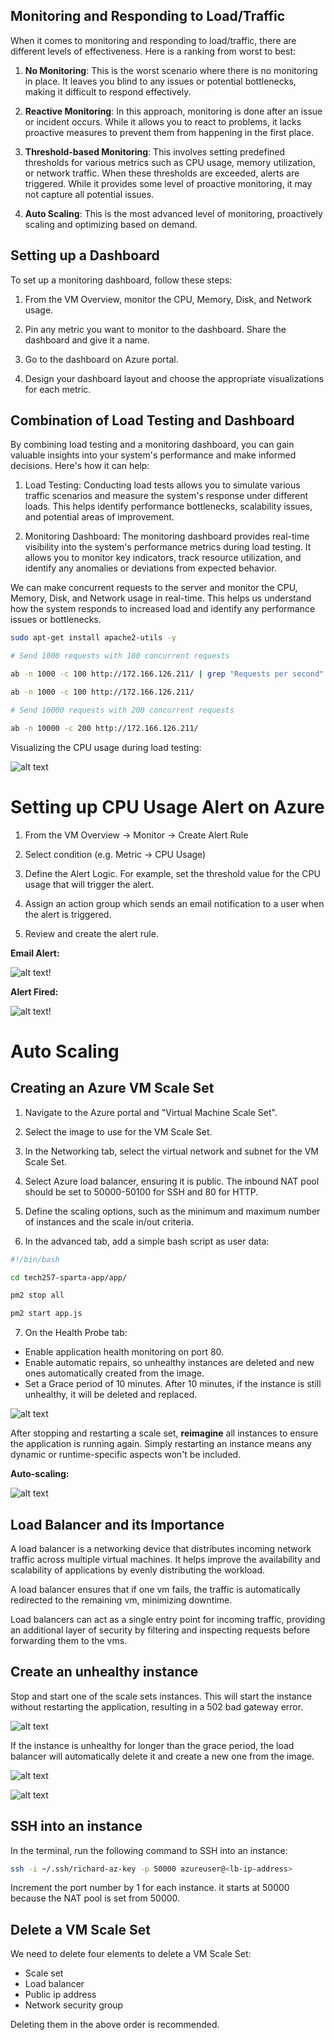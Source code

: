 ## Monitoring and Responding to Load/Traffic

When it comes to monitoring and responding to load/traffic, there are different levels of effectiveness. Here is a ranking from worst to best:

1. **No Monitoring**: This is the worst scenario where there is no monitoring in place. It leaves you blind to any issues or potential bottlenecks, making it difficult to respond effectively.

2. **Reactive Monitoring**: In this approach, monitoring is done after an issue or incident occurs. While it allows you to react to problems, it lacks proactive measures to prevent them from happening in the first place.

3. **Threshold-based Monitoring**: This involves setting predefined thresholds for various metrics such as CPU usage, memory utilization, or network traffic. When these thresholds are exceeded, alerts are triggered. While it provides some level of proactive monitoring, it may not capture all potential issues.

4. **Auto Scaling**: This is the most advanced level of monitoring, proactively scaling and optimizing based on demand.

## Setting up a Dashboard

To set up a monitoring dashboard, follow these steps:

1. From the VM Overview, monitor the CPU, Memory, Disk, and Network usage.

2. Pin any metric you want to monitor to the dashboard. Share the dashboard and give it a name.

3. Go to the dashboard on Azure portal.

4. Design your dashboard layout and choose the appropriate visualizations for each metric.

## Combination of Load Testing and Dashboard

By combining load testing and a monitoring dashboard, you can gain valuable insights into your system's performance and make informed decisions. Here's how it can help:

1. Load Testing: Conducting load tests allows you to simulate various traffic scenarios and measure the system's response under different loads. This helps identify performance bottlenecks, scalability issues, and potential areas of improvement.

2. Monitoring Dashboard: The monitoring dashboard provides real-time visibility into the system's performance metrics during load testing. It allows you to monitor key indicators, track resource utilization, and identify any anomalies or deviations from expected behavior.

We can make concurrent requests to the server and monitor the CPU, Memory, Disk, and Network usage in real-time. This helps us understand how the system responds to increased load and identify any performance issues or bottlenecks.

```bash
sudo apt-get install apache2-utils -y

# Send 1000 requests with 100 concurrent requests

ab -n 1000 -c 100 http://172.166.126.211/ | grep "Requests per second"

ab -n 1000 -c 100 http://172.166.126.211/

# Send 10000 requests with 200 concurrent requests

ab -n 10000 -c 200 http://172.166.126.211/
```

Visualizing the CPU usage during load testing:

![alt text](imgs/cpu_testing.jpg)

# Setting up CPU Usage Alert on Azure

1. From the VM Overview -> Monitor -> Create Alert Rule

2. Select condition (e.g. Metric -> CPU Usage)

3. Define the Alert Logic. For example, set the threshold value for the CPU usage that will trigger the alert.

4. Assign an action group which sends an email notification to a user when the alert is triggered.

5. Review and create the alert rule.

**Email Alert:**

![alt text](imgs/alert_email.jpg)!

**Alert Fired:**

![alt text](imgs/alert_fired.jpg)!

# Auto Scaling

## Creating an Azure VM Scale Set

1. Navigate to the Azure portal and "Virtual Machine Scale Set".

2. Select the image to use for the VM Scale Set.

3. In the Networking tab, select the virtual network and subnet for the VM Scale Set.

4. Select Azure load balancer, ensuring it is public. The inbound NAT pool should be set to 50000-50100 for SSH and 80 for HTTP.

5. Define the scaling options, such as the minimum and maximum number of instances and the scale in/out criteria.

6. In the advanced tab, add a simple bash script as user data:
    
```bash
#!/bin/bash

cd tech257-sparta-app/app/

pm2 stop all

pm2 start app.js
```

7. On the Health Probe tab:
- Enable application health monitoring on port 80.
- Enable automatic repairs, so unhealthy instances are deleted and new ones automatically created from the image.
- Set a Grace period of 10 minutes. After 10 minutes, if the instance is still unhealthy, it will be deleted and replaced.

![alt text](imgs/h-i.jpg)

After stopping and restarting a scale set, **reimagine** all instances to ensure the application is running again. Simply restarting an instance means  any dynamic or runtime-specific aspects won't be included.

**Auto-scaling:**

![alt text](imgs/scale-set.jpg)

## Load Balancer and its Importance

A load balancer is a networking device that distributes incoming network traffic across multiple virtual machines. It helps improve the availability and scalability of applications by evenly distributing the workload.

A load balancer ensures that if one vm fails, the traffic is automatically redirected to the remaining vm, minimizing downtime.

Load balancers can act as a single entry point for incoming traffic, providing an additional layer of security by filtering and inspecting requests before forwarding them to the vms.

## Create an unhealthy instance

Stop and start one of the scale sets instances. This will start the instance without restarting the application, resulting in a 502 bad gateway error.

![alt text](imgs/uh-i.jpg)

If the instance is unhealthy for longer than the grace period, the load balancer will automatically delete it and create a new one from the image.

![alt text](imgs/rs-i.jpg)

![alt text](imgs/h-i2.jpg)

## SSH into an instance

In the terminal, run the following command to SSH into an instance:

```bash
ssh -i ~/.ssh/richard-az-key -p 50000 azureuser@<lb-ip-address>
```

Increment the port number by 1 for each instance. it starts at 50000 because the NAT pool is set from 50000.

## Delete a VM Scale Set

We need to delete four elements to delete a VM Scale Set:

- Scale set
- Load balancer
- Public ip address
- Network security group

Deleting them in the above order is recommended.

